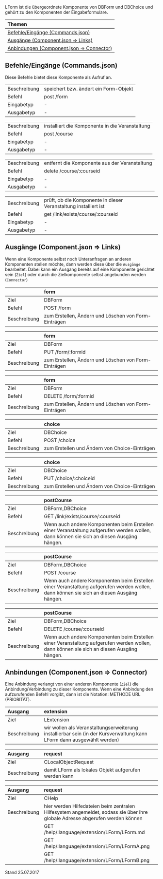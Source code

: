 LForm ist die übergeordnete Komponente von DBForm und DBChoice und gehört zu den Komponenten der Eingabeformulare.

| Themen |
| :- |
| [Befehle/Eingänge (Commands.json)](#eingaenge) |
| [Ausgänge (Component.json => Links)](#ausgaenge) |
| [Anbindungen (Component.json => Connector)](#anbindungen) |

## <a name='eingaenge'></a>Befehle/Eingänge (Commands.json)
Diese Befehle bietet diese Komponente als Aufruf an.

|||
| :----------- |:----- |
|Beschreibung| speichert bzw. ändert ein Form-Objekt|
|Befehl| post /form|
|Eingabetyp| -|
|Ausgabetyp| -|

|||
| :----------- |:----- |
|Beschreibung| installiert die Komponente in die Veranstaltung|
|Befehl| post /course|
|Eingabetyp| -|
|Ausgabetyp| -|

|||
| :----------- |:----- |
|Beschreibung| entfernt die Komponente aus der Veranstaltung|
|Befehl| delete /course/:courseid|
|Eingabetyp| -|
|Ausgabetyp| -|

|||
| :----------- |:----- |
|Beschreibung| prüft, ob die Komponente in dieser Veranstaltung installiert ist|
|Befehl| get /link/exists/course/:courseid|
|Eingabetyp| -|
|Ausgabetyp| -|


## <a name='ausgaenge'></a>Ausgänge (Component.json => Links)
Wenn eine Komponente selbst noch Unteranfragen an anderen Komponenten stellen möchte, dann werden diese über die `Ausgänge` bearbeitet.
Dabei kann ein Ausgang bereits auf eine Komponente gerichtet sein (`Ziel`) oder durch die Zielkomponente selbst angebunden werden (`Connector`)

||form|
| :----------- |:----- |
|Ziel| DBForm|
|Befehl| POST /form|
|Beschreibung| zum Erstellen, Ändern und Löschen von Form-Einträgen|

||form|
| :----------- |:----- |
|Ziel| DBForm|
|Befehl| PUT /form/:formid|
|Beschreibung| zum Erstellen, Ändern und Löschen von Form-Einträgen|

||form|
| :----------- |:----- |
|Ziel| DBForm|
|Befehl| DELETE /form/:formid|
|Beschreibung| zum Erstellen, Ändern und Löschen von Form-Einträgen|

||choice|
| :----------- |:----- |
|Ziel| DBChoice|
|Befehl| POST /choice|
|Beschreibung| zum Erstellen und Ändern von Choice-Einträgen|

||choice|
| :----------- |:----- |
|Ziel| DBChoice|
|Befehl| PUT /choice/:choiceid|
|Beschreibung| zum Erstellen und Ändern von Choice-Einträgen|

||postCourse|
| :----------- |:----- |
|Ziel| DBForm,DBChoice|
|Befehl| GET /link/exists/course/:courseid|
|Beschreibung| Wenn auch andere Komponenten beim Erstellen einer Veranstaltung aufgerufen werden wollen, dann können sie sich an diesen Ausgäng hängen.|

||postCourse|
| :----------- |:----- |
|Ziel| DBForm,DBChoice|
|Befehl| POST /course|
|Beschreibung| Wenn auch andere Komponenten beim Erstellen einer Veranstaltung aufgerufen werden wollen, dann können sie sich an diesen Ausgäng hängen.|

||postCourse|
| :----------- |:----- |
|Ziel| DBForm,DBChoice|
|Befehl| DELETE /course/:courseid|
|Beschreibung| Wenn auch andere Komponenten beim Erstellen einer Veranstaltung aufgerufen werden wollen, dann können sie sich an diesen Ausgäng hängen.|


## <a name='anbindungen'></a>Anbindungen (Component.json => Connector)
Eine Anbindung verlangt von einer anderen Komponente (`Ziel`) die Anbindung/Verbindung zu dieser Komponente.
Wenn eine Anbindung den aufzurufenden Befehl vorgibt, dann ist die Notation: METHODE URL (PRIORITÄT).

|Ausgang|extension|
| :----------- |:----- |
|Ziel| LExtension|
|Beschreibung| wir wollen als Veranstaltungserweiterung installierbar sein (in der Kursverwaltung kann LForm dann ausgewählt werden)|

|Ausgang|request|
| :----------- |:----- |
|Ziel| CLocalObjectRequest|
|Beschreibung| damit LForm als lokales Objekt aufgerufen werden kann|

|Ausgang|request|
| :----------- |:----- |
|Ziel| CHelp|
|Beschreibung| hier werden Hilfedateien beim zentralen Hilfesystem angemeldet, sodass sie über ihre globale Adresse abgerufen werden können|
|| GET /help/:language/extension/LForm/LForm.md|
|| GET /help/:language/extension/LForm/LFormA.png|
|| GET /help/:language/extension/LForm/LFormB.png|


Stand 25.07.2017
